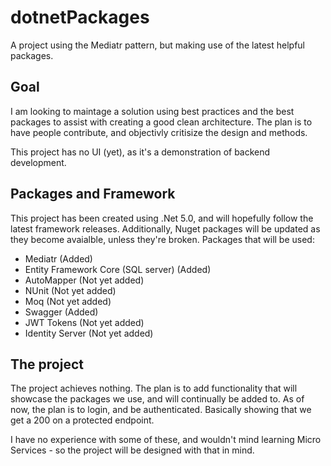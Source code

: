 # dotnetPackages
A project using the Mediatr pattern, but making use of the latest helpful packages.

## Goal
I am looking to maintage a solution using best practices and the best packages to assist with creating a good clean architecture. The plan is to have people contribute, and objectivly critisize the design and methods.

This project has no UI (yet), as it's a demonstration of backend development.

## Packages and Framework
This project has been created using .Net 5.0, and will hopefully follow the latest framework releases. Additionally, Nuget packages will be updated as they become avaialble, unless they're broken. Packages that will be used:

* Mediatr (Added)
* Entity Framework Core (SQL server) (Added)
* AutoMapper (Not yet added)
* NUnit (Not yet added)
* Moq (Not yet added)
* Swagger (Added)
* JWT Tokens (Not yet added)
* Identity Server (Not yet added)

## The project
The project achieves nothing. The plan is to add functionality that will showcase the packages we use, and will continually be added to. As of now, the plan is to login, and be authenticated. Basically showing that we get a 200 on a protected endpoint.

I have no experience with some of these, and wouldn't mind learning Micro Services - so the project will be designed with that in mind.
